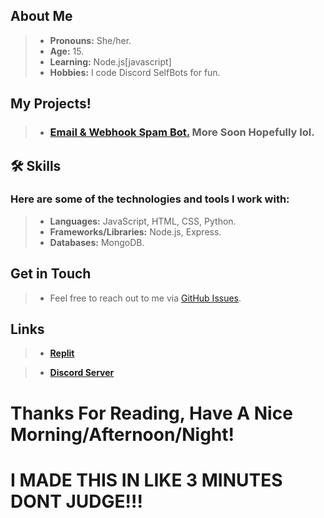 ## About Me
> - **Pronouns:** She/her.
> - **Age:** 15.
> - **Learning:** Node.js[javascript]
> - **Hobbies:** I code Discord SelfBots for fun.


## My Projects!

> - ### [**Email & Webhook Spam Bot.**](https://github.com/EntomaVasilissaZeta/discord-email-and-webhook-spam-bot.) More Soon Hopefully lol.

## 🛠️ Skills

### Here are some of the technologies and tools I work with:

> - **Languages:** JavaScript, HTML, CSS, Python.
> - **Frameworks/Libraries:** Node.js, Express.
> - **Databases:** MongoDB.
## Get in Touch

> - Feel free to reach out to me via [GitHub Issues](https://github.com/EntomaVasilissaZeta).

## Links

> - [**Replit**](https://replit.com/@EntomaVasilissa)

> - [**Discord Server**](https://discord.gg/YbjCe7fVdJ)


# Thanks For Reading, Have A Nice Morning/Afternoon/Night!


# __I MADE THIS IN LIKE 3 MINUTES DONT JUDGE!!!__
